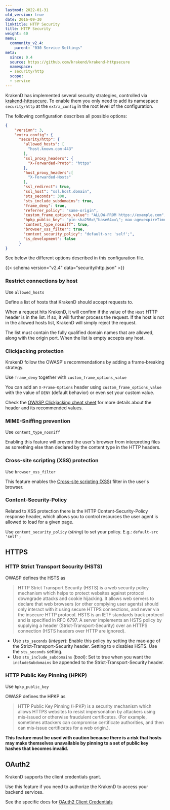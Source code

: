 ```yaml
---
lastmod: 2022-01-31
old_version: true
date: 2016-09-30
linktitle: HTTP Security
title: HTTP Security
weight: 40
menu:
  community_v2.4:
    parent: "030 Service Settings"
meta:
  since: 0.4
  source: https://github.com/krakend/krakend-httpsecure
  namespace:
  - security/http
  scope:
  - service
---
```


KrakenD has implemented several security strategies, controlled via [krakend-httpsecure](https://sec/http). To enable them you only need to add its namespace `security/http` at the `extra_config` in the root level of the configuration.

The following configuration describes all possible options:

```json
{
    "version": 3,
    "extra_config": {
      "security/http": {
        "allowed_hosts": [
          "host.known.com:443"
        ],
        "ssl_proxy_headers": {
          "X-Forwarded-Proto": "https"
        },
        "host_proxy_headers":[
          "X-Forwarded-Hosts"
        ],
        "ssl_redirect": true,
        "ssl_host": "ssl.host.domain",
        "sts_seconds": 300,
        "sts_include_subdomains": true,
        "frame_deny": true,
        "referrer_policy": "same-origin",
        "custom_frame_options_value": "ALLOW-FROM https://example.com",
        "hpkp_public_key": "pin-sha256=\"base64==\"; max-age=expireTime [; includeSubDomains][; report-uri=\"reportURI\"]",
        "content_type_nosniff": true,
        "browser_xss_filter": true,
        "content_security_policy": "default-src 'self';",
        "is_development": false
      }
}
```

See below the different options described in this configuration file.

{{< schema version="v2.4" data="security/http.json" >}}


### Restrict connections by host
Use `allowed_hosts`

Define a list of hosts that KrakenD should accept requests to.

When a request hits KrakenD, it will confirm if the value of the `Host` HTTP header is in the list. If so, it will further process the request. If the host is not in the allowed hosts list, KrakenD will simply reject the request.

The list must contain the fully qualified domain names that are allowed, along with the origin port. When the list is empty accepts any host.

### Clickjacking protection
KrakenD follow the OWASP's recommendations by adding a frame-breaking strategy.

Use `frame_deny` together with `custom_frame_options_value`

You can add an `X-Frame-Options` header using `custom_frame_options_value` with the value of `DENY` (default behavior) or even set your custom value.

Check the [OWASP Clickjacking cheat sheet](https://www.owasp.org/index.php/Clickjacking_Defense_Cheat_Sheet#X-Frame-Options_Header_Types) for more details about the header and its recommended values.

### MIME-Sniffing prevention
Use `content_type_nosniff`

Enabling this feature will prevent the user's browser from interpreting files as something else than declared by the content type in the HTTP headers.

### Cross-site scripting (XSS) protection
Use `browser_xss_filter`

This feature enables the [Cross-site scripting (XSS)](https://www.owasp.org/index.php/Cross-site_Scripting_(XSS)) filter in the user's browser.

### Content-Security-Policy
Related to XSS protection there is the HTTP Content-Security-Policy response header, which allows you to control resources the user agent is allowed to load for a given page.

Use `content_security_policy` (*string*) to set your policy. E.g.: `default-src 'self';`

## HTTPS

### HTTP Strict Transport Security (HSTS)
OWASP defines the HSTS as

> HTTP Strict Transport Security (HSTS) is a web security policy mechanism which helps to protect websites against protocol downgrade attacks and cookie hijacking. It allows web servers to declare that web browsers (or other complying user agents) should only interact with it using secure HTTPS connections, and never via the insecure HTTP protocol. HSTS is an IETF standards track protocol and is specified in RFC 6797. A server implements an HSTS policy by supplying a header (Strict-Transport-Security) over an HTTPS connection (HSTS headers over HTTP are ignored).

- Use `sts_seconds` (*integer*): Enable this policy by setting the max-age of the Strict-Transport-Security header. Setting to `0` disables HSTS. Use the `sts_seconds` setting.
- Use `sts_include_subdomains` (*bool*): Set to true when you want the `includeSubdomains` be appended to the Strict-Transport-Security header.

### HTTP Public Key Pinning (HPKP)
Use `hpkp_public_key`

OWASP defines the HPKP as

> HTTP Public Key Pinning (HPKP) is a security mechanism which allows HTTPS websites to resist impersonation by attackers using mis-issued or otherwise fraudulent certificates. (For example, sometimes attackers can compromise certificate authorities, and then can mis-issue certificates for a web origin.).

**This feature must be used with caution because there is a risk that hosts may make themselves unavailable by pinning to a set of public key hashes that becomes invalid.**

## OAuth2

KrakenD supports the client credentials grant.

Use this feature if you need to authorize the KrakenD to access your backend services.

See the specific docs for [OAuth2 Client Credentials](/docs/v2.4/authorization/client-credentials/)
